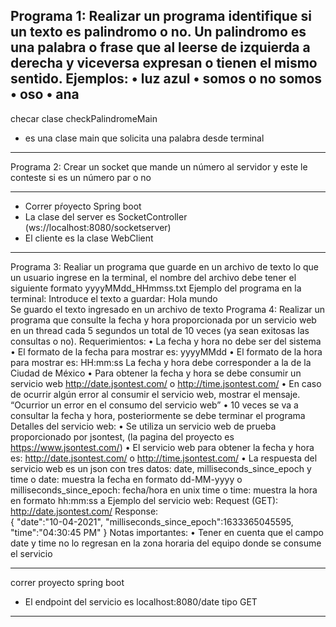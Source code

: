 Programa 1: Realizar un programa identifique si un texto es palindromo o no. 
Un palindromo es una palabra o frase que al leerse de izquierda a derecha y viceversa expresan o tienen  el mismo sentido. 
Ejemplos: 
• luz azul 
• somos o no somos 
• oso 
• ana
--------------------------------------------
checar clase checkPalindromeMain
 - es una clase main que solicita una palabra desde terminal

--------------------------------------------

Programa 2: Crear un socket que mande un número al servidor y este le conteste si es  un número par o no 

--------------------------------------------
- Correr pŕoyecto Spring boot
- La clase del server es SocketController (ws://localhost:8080/socketserver)
- El cliente es la clase WebClient
--------------------------------------------

Programa 3: Realiar un programa que guarde en un archivo de texto lo que un usuario  ingrese en la terminal, el nombre del archivo debe tener el siguiente formato yyyyMMdd_HHmmss.txt 
Ejemplo del programa en la terminal: 
Introduce el texto a guardar: 
Hola mundo  
Se guardo el texto ingresado en un archivo de texto 
Programa 4: Realizar un programa que consulte la fecha y hora proporcionada por un  servicio web en un thread cada 5 segundos un total de 10 veces (ya sean exitosas las  consultas o no). 
Requerimientos: 
• La fecha y hora no debe ser del sistema 
• El formato de la fecha para mostrar es: yyyyMMdd 
• El formato de la hora para mostrar es: HH:mm:ss 
La fecha y hora debe corresponder a la de la Ciudad de México 
• Para obtener la fecha y hora se debe consumir un servicio web http://date.jsontest.com/ o  http://time.jsontest.com/ 
• En caso de ocurrir algún error al consumir el servicio web, mostrar el mensaje. “Ocurrior  un error en el consumo del servicio web” 
• 10 veces se va a consultar la fecha y hora, posteriormente se debe terminar el programa
Detalles del servicio web: 
• Se utiliza un servicio web de prueba proporcionado por jsontest, (la pagina del proyecto  es https://www.jsontest.com/) 
• El servicio web para obtener la fecha y hora es: http://date.jsontest.com/ o  http://time.jsontest.com/ 
• La respuesta del servicio web es un json con tres datos: date, milliseconds_since_epoch  y time 
o date: muestra la fecha en formato dd-MM-yyyy 
o milliseconds_since_epoch: fecha/hora en unix time 
o time: muestra la hora en formato hh:mm:ss a 
Ejemplo del servicio web: 
Request (GET): http://date.jsontest.com/ 
Response:  
{ 
 "date":"10-04-2021", 
 "milliseconds_since_epoch":1633365045595, 
 "time":"04:30:45 PM" 
} 
Notas importantes: 
• Tener en cuenta que el campo date y time no lo regresan en la zona horaria del equipo  donde se consume el servicio

--------------------------------------------
correr proyecto spring boot 
- El endpoint del servicio es localhost:8080/date tipo GET
--------------------------------------------

